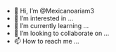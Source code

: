 - 👋 Hi, I’m @Mexicanoariam3
- 👀 I’m interested in ...
- 🌱 I’m currently learning ...
- 💞️ I’m looking to collaborate on ...
- 📫 How to reach me ...

<!---
Mexicanoariam3/Mexicanoariam3 is a ✨ special ✨ repository because its `README.md` (this file) appears on your GitHub profile.
You caw
n click the Preview link to take a look at your changes.
--->
